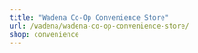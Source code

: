 ```yaml
---
title: "Wadena Co-Op Convenience Store"
url: /wadena/wadena-co-op-convenience-store/
shop: convenience
---
```

